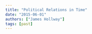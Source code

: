 ```yaml
---
title: "Political Relations in Time"
date: "2015-06-01"
authors: ["James Hollway"]
tags: [past]
---
```

